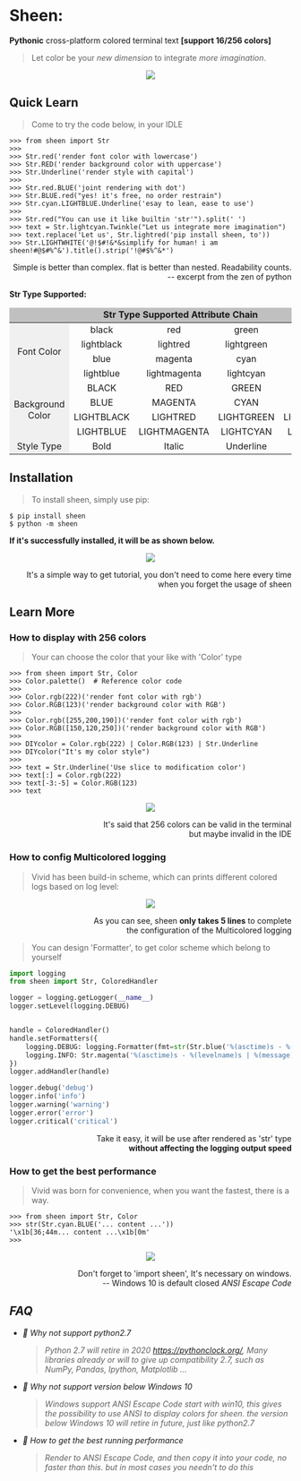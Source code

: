 Sheen:
==========================


**Pythonic** cross-platform colored terminal text **[support 16/256 colors]**
> Let color be your _new dimension_ to integrate _more imagination_.

<div align=center><img src="https://raw.githubusercontent.com/EchoShoot/Sheen/master/docs/Intro.gif"></div>

Quick Learn
---
> Come to try the code below, in your IDLE

```{.sourceCode .python}
>>> from sheen import Str
>>>
>>> Str.red('render font color with lowercase')
>>> Str.RED('render background color with uppercase')
>>> Str.Underline('render style with capital')
>>> 
>>> Str.red.BLUE('joint rendering with dot')
>>> Str.BLUE.red("yes! it's free, no order restrain")
>>> Str.cyan.LIGHTBLUE.Underline('esay to lean, ease to use')
>>>
>>> Str.red("You can use it like builtin 'str'").split(' ')
>>> text = Str.lightcyan.Twinkle("Let us integrate more imagination")
>>> text.replace('Let us', Str.lightred('pip install sheen, to'))
>>> Str.LIGHTWHITE('@!$#!&*&simplify for human! i am sheen!#@$#%^&').title().strip('!@#$%^&*')
```
<p align="right">Simple is better than complex. flat is better than nested. Readability counts. </br>-- excerpt from the zen of python</p>

**Str Type Supported:**
<table style="text-align: center; align: center;">
<thead><tr><td colspan=5 bgcolor="#c0c0c0"><b>Str Type Supported Attribute Chain</b></td></tr></thead>
<tr>
	<td rowspan=4 bgcolor=#f0f0f0>Font Color</td><td>black</td><td>red</td><td>green</td><td>yellow</td>
</tr>
<tr>
	<td>lightblack</td><td>lightred</td><td>lightgreen</td><td>lightyellow</td>
</tr>
<tr>
	<td>blue</td><td>magenta</td><td>cyan</td><td>white</td>
</tr>
<tr>
    <td>lightblue</td><td>lightmagenta</td><td>lightcyan</td><td>lightwhite</td>
</tr>
<tr>
	<td rowspan=4 bgcolor=#f0f0f0>Background Color</td><td>BLACK</td><td>RED</td><td>GREEN</td><td>YELLOW</td>
</tr>
<tr>
	<td>BLUE</td><td>MAGENTA</td><td>CYAN</td><td>WHITE</td>
</tr>
<tr>
	<td>LIGHTBLACK</td><td>LIGHTRED</td><td>LIGHTGREEN</td><td>LIGHTYELLOW</td>
</tr>
<tr>
	<td>LIGHTBLUE</td><td>LIGHTMAGENTA</td><td>LIGHTCYAN</td><td>LIGHTWHITE</td>
</tr>
<tr>
<td bgcolor=#f0f0f0>Style Type</td><td>Bold</td><td>Italic</td><td>Underline</td><td>Twinkle</td>
</tr>
</table>


Installation
---
> To install sheen, simply use pip:

```{.sourceCode .bash}
$ pip install sheen
$ python -m sheen
```

**If it's successfully installed, it will be as shown below.**

<div align=center><img src="https://raw.githubusercontent.com/EchoShoot/Sheen/master/docs/Tutor.gif"></div>

<p align="right">It's a simple way to get tutorial, you don't need to come here every time
<br>when you forget the usage of sheen</p>

Learn More
---
###  How to display with 256 colors
> Your can choose the color that your like with 'Color' type

```{.sourceCode .python}
>>> from sheen import Str, Color
>>> Color.palette()  # Reference color code
>>>
>>> Color.rgb(222)('render font color with rgb')
>>> Color.RGB(123)('render background color with RGB')
>>> 
>>> Color.rgb([255,200,190])('render font color with rgb')
>>> Color.RGB([150,120,250])('render background color with RGB')
>>>
>>> DIYcolor = Color.rgb(222) | Color.RGB(123) | Str.Underline
>>> DIYcolor("It's my color style")
>>>
>>> text = Str.Underline('Use slice to modification color')
>>> text[:] = Color.rgb(222)
>>> text[-3:-5] = Color.RGB(123)
>>> text
``` 

<div align=center><img src="https://raw.githubusercontent.com/EchoShoot/Sheen/master/docs/Paletee.png"></div>

<p align="right"> It's said that 256 colors can be valid in the terminal<br>but maybe invalid in the IDE</p>

### How to config Multicolored logging
> Vivid has been build-in scheme, which can prints different colored logs based on log level:

<div align=center><img src="https://raw.githubusercontent.com/EchoShoot/Sheen/master/docs/ColoredHandler.png"></div>

<p align="right"> As you can see, sheen <b>only takes 5 lines</b> to complete
<br> the configuration of the Multicolored logging</p>

> You can design 'Formatter', to get color scheme which belong to yourself

```python
import logging
from sheen import Str, ColoredHandler

logger = logging.getLogger(__name__)
logger.setLevel(logging.DEBUG)


handle = ColoredHandler()
handle.setFormatters({
    logging.DEBUG: logging.Formatter(fmt=str(Str.blue('%(asctime)s - %(levelname)s | %(message)s')), datefmt='%Y-%m-%d'),
    logging.INFO: Str.magenta('%(asctime)s - %(levelname)s | %(message)s'),
})
logger.addHandler(handle)

logger.debug('debug')
logger.info('info')
logger.warning('warning')
logger.error('error')
logger.critical('critical')
```
<p align="right"> Take it easy, it will be use after rendered as 'str' type 
<br> <b>without affecting the logging output speed</b> <p>

### How to get the best performance
> Vivid was born for convenience, when you want the fastest, there is a way.

```{.sourceCode .python}
>>> from sheen import Str, Color
>>> str(Str.cyan.BLUE('... content ...'))
'\x1b[36;44m... content ...\x1b[0m'
>>>
``` 

<div align=center><img src="https://raw.githubusercontent.com/EchoShoot/Sheen/master/docs/BestPerformance.png"></div>

<p align='right'> Don't forget to 'import sheen', It's necessary on windows.
<br> -- Windows 10 is default closed <i>ANSI Escape Code<i> </p>

FAQ
---
- :speech_balloon: Why not support python2.7
    > Python 2.7 will retire in 2020 https://pythonclock.org/, 
    > Many libraries already or will to give up compatibility 2.7, 
    > such as NumPy, Pandas, Ipython, Matplotlib ... 
- :speech_balloon:  Why not support version below Windows 10
    > Windows support _ANSI Escape Code_ start with win10, 
    > this gives the possibility to use ANSI to display colors for sheen.
    > the version below Windows 10 will retire in future, just like python2.7
- :speech_balloon:  How to get the best running performance
    > Render to _ANSI Escape Code_, and then copy it into your code, no faster than this.
    > but in most cases you needn't to do this
